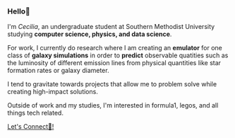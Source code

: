 ### Hello💫

I'm *Cecilia*, an undergraduate student at Southern Methodist University studying **computer science, physics, and data science**.

For work, I currently do research where I am creating an **emulator** for one class of **galaxy simulations** in order to **predict** observable quatities such as the luminosity of different emission lines from physical quantities like star formation rates or galaxy diameter.

I tend to gravitate towards projects that allow me to problem solve while creating high-impact solutions. 

Outside of work and my studies, I'm interested in formula1, legos, and all things tech related.

[Let's Connect🎯!](https://linkedin.com/in/cecilia-tipping)
